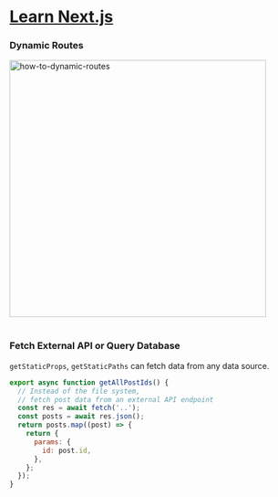 # [Learn Next.js](https://nextjs.org/learn)

### Dynamic Routes

<img alt="how-to-dynamic-routes" height="450px" src="https://github.com/yousefelassal/next-tutorial/assets/76617202/702951fe-18b2-469b-8006-8f7445e20663" />

<br />
<br />

### Fetch External API or Query Database
`getStaticProps`, `getStaticPaths` can fetch data from any data source.

```js
export async function getAllPostIds() {
  // Instead of the file system,
  // fetch post data from an external API endpoint
  const res = await fetch('..');
  const posts = await res.json();
  return posts.map((post) => {
    return {
      params: {
        id: post.id,
      },
    };
  });
}
```
